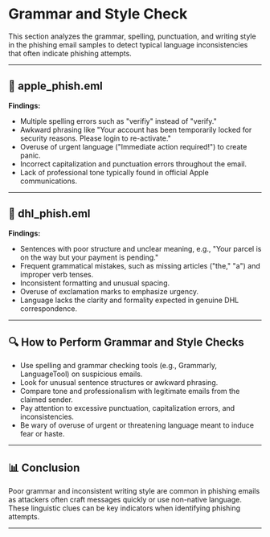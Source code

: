 # Grammar and Style Check

This section analyzes the grammar, spelling, punctuation, and writing style in the phishing email samples to detect typical language inconsistencies that often indicate phishing attempts.

---

## 📧 apple_phish.eml

**Findings:**

- Multiple spelling errors such as "verifiy" instead of "verify."
- Awkward phrasing like "Your account has been temporarily locked for security reasons. Please login to re-activate."
- Overuse of urgent language ("Immediate action required!") to create panic.
- Incorrect capitalization and punctuation errors throughout the email.
- Lack of professional tone typically found in official Apple communications.

---

## 📧 dhl_phish.eml

**Findings:**

- Sentences with poor structure and unclear meaning, e.g., "Your parcel is on the way but your payment is pending."
- Frequent grammatical mistakes, such as missing articles ("the," "a") and improper verb tenses.
- Inconsistent formatting and unusual spacing.
- Overuse of exclamation marks to emphasize urgency.
- Language lacks the clarity and formality expected in genuine DHL correspondence.

---

## 🔍 How to Perform Grammar and Style Checks

- Use spelling and grammar checking tools (e.g., Grammarly, LanguageTool) on suspicious emails.
- Look for unusual sentence structures or awkward phrasing.
- Compare tone and professionalism with legitimate emails from the claimed sender.
- Pay attention to excessive punctuation, capitalization errors, and inconsistencies.
- Be wary of overuse of urgent or threatening language meant to induce fear or haste.

---

## 📊 Conclusion

Poor grammar and inconsistent writing style are common in phishing emails as attackers often craft messages quickly or use non-native language. These linguistic clues can be key indicators when identifying phishing attempts.

---
